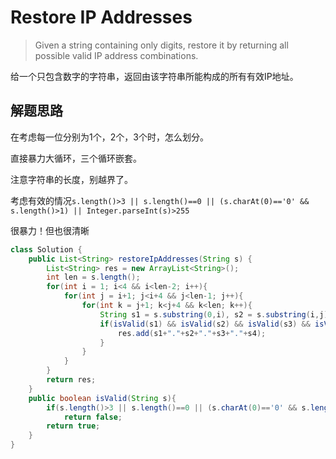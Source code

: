 # Restore IP Addresses

> Given a string containing only digits, restore it by returning all possible valid IP address combinations.

给一个只包含数字的字符串，返回由该字符串所能构成的所有有效IP地址。

## 解题思路

在考虑每一位分别为1个，2个，3个时，怎么划分。

直接暴力大循环，三个循环嵌套。

注意字符串的长度，别越界了。

考虑有效的情况`s.length()>3 || s.length()==0 || (s.charAt(0)=='0' && s.length()>1) || Integer.parseInt(s)>255`

很暴力！但也很清晰

```Java
class Solution {
    public List<String> restoreIpAddresses(String s) {
        List<String> res = new ArrayList<String>();
        int len = s.length();
        for(int i = 1; i<4 && i<len-2; i++){
            for(int j = i+1; j<i+4 && j<len-1; j++){
                for(int k = j+1; k<j+4 && k<len; k++){
                    String s1 = s.substring(0,i), s2 = s.substring(i,j), s3 = s.substring(j,k), s4 = s.substring(k,len);
                    if(isValid(s1) && isValid(s2) && isValid(s3) && isValid(s4)){
                        res.add(s1+"."+s2+"."+s3+"."+s4);
                    }
                }
            }
        }
        return res;
    }
    public boolean isValid(String s){
        if(s.length()>3 || s.length()==0 || (s.charAt(0)=='0' && s.length()>1) || Integer.parseInt(s)>255)
            return false;
        return true;
    }
}
```